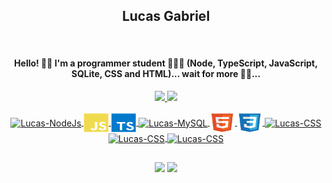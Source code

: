 <h2 align="center">Lucas Gabriel</h2>
<br>
 <h4 align="center"> Hello! 👋🏻 I'm a programmer student 👨🏻‍💻 (Node, TypeScript, JavaScript, SQLite, CSS and HTML)... wait for more 🤚🏻...</h4>

<div align="center">
  <a href="https://github.com/Lucas-Gabriel-dev">
  <img height="180em" src="https://github-readme-stats.vercel.app/api?username=Lucas-Gabriel-dev&show_icons=true&theme=dracula&include_all_commits=true&count_private=true&title_color=dark"/>
  <img height="180em" src="https://github-readme-stats.vercel.app/api/top-langs/?username=Lucas-Gabriel-dev&layout=compact&langs_count=7&theme=dracula&title_color=dark"/>
</div>

<div align="center"><br>
  <img align="center" alt="Lucas-NodeJs" height="30" width="40" src="https://cdn.jsdelivr.net/gh/devicons/devicon/icons/nodejs/nodejs-original.svg">
  <img align="center" alt="Lucas-Js" height="30" width="40" src="https://raw.githubusercontent.com/devicons/devicon/master/icons/javascript/javascript-plain.svg">
  <img align="center" alt="Lucas-Ts" height="30" width="40" src="https://raw.githubusercontent.com/devicons/devicon/master/icons/typescript/typescript-plain.svg">
  <img align="center" alt="Lucas-MySQL" height="30" width="40" src="https://cdn.jsdelivr.net/gh/devicons/devicon/icons/mysql/mysql-original.svg">
  <img align="center" alt="Lucas-HTML" height="30" width="40" src="https://raw.githubusercontent.com/devicons/devicon/master/icons/html5/html5-original.svg">
  <img align="center" alt="Lucas-CSS" height="30" width="40" src="https://raw.githubusercontent.com/devicons/devicon/master/icons/css3/css3-original.svg">
  <img align="center" alt="Lucas-CSS" height="30" width="40" src="https://cdn.jsdelivr.net/gh/devicons/devicon/icons/csharp/csharp-original.svg" />  
  <img align="center" alt="Lucas-CSS" height="30" width="40" src="https://cdn.jsdelivr.net/gh/devicons/devicon/icons/dotnetcore/dotnetcore-original.svg" />                 <img align="center" alt="Lucas-CSS" height="30" width="40" src="https://cdn.jsdelivr.net/gh/devicons/devicon/icons/microsoftsqlserver/microsoftsqlserver-plain.svg" />
</div>

 ##
 
 <div align="center"> 
  <a href="https://www.linkedin.com/in/lucas-gabriel-silva-/" target="_blank"><img src="https://img.shields.io/badge/-LinkedIn-%230077B5?style=for-the-badge&logo=linkedin&logoColor=white" target="_blank"></a> 
   <a href="mailto:lucas.silva_9090@hotmail.com" target="_blank"><img src="https://img.shields.io/badge/Microsoft_Outlook-0078D4?style=for-the-badge&logo=microsoft-outlook&logoColor=white" target="_blank"></a> 
 
</div>
